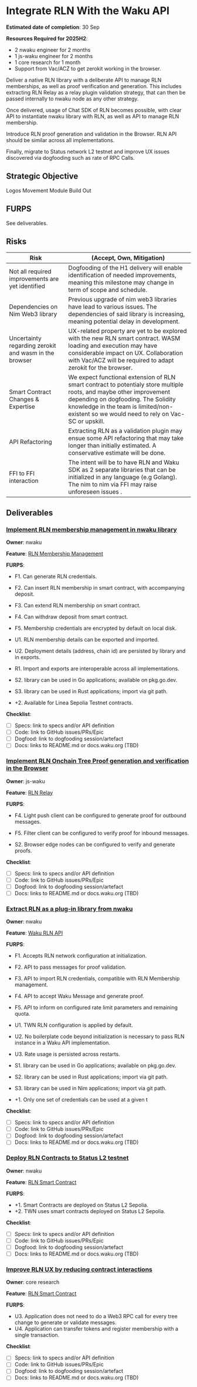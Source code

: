 # Integrate RLN With the Waku API

**Estimated date of completion**: 30 Sep

**Resources Required for 2025H2**:
- 2 nwaku engineer for 2 months 
- 1 js-waku engineer for 2 months
- 1 core research for 1 month
- Support from Vac/ACZ to get zerokit working in the browser.

Deliver a native RLN library with a deliberate API to manage RLN memberships, as well as proof verification and generation.
This includes extracting RLN Relay as a relay plugin validation strategy, that can then be passed internally to nwaku node
as any other strategy.

Once delivered, usage of Chat SDK of RLN becomes possible, with clear API to instantiate nwaku library with RLN, as well
as API to manage RLN membership.

Introduce RLN proof generation and validation in the Browser. RLN API should be similar across all implementations.

Finally, migrate to Status network L2 testnet and improve UX issues discovered via dogfooding such as rate of RPC Calls.

## Strategic Objective

Logos Movement Module Build Out

## FURPS

See deliverables.

## Risks

| Risk                                                  | (Accept, Own, Mitigation)                                                                                                                                                                                                                               |
|-------------------------------------------------------|---------------------------------------------------------------------------------------------------------------------------------------------------------------------------------------------------------------------------------------------------------|
| Not all required improvements are yet identified      | Dogfooding of the H1 delivery will enable identification of needed improvements, meaning this milestone may change in term of scope and schedule.                                                                                                       |
| Dependencies on Nim Web3 library                      | Previous upgrade of nim web3 libraries have lead to various issues. The dependencies of said library is increasing, meaning potential delay in development.                                                                                             |
| Uncertainty regarding zerokit and wasm in the browser | UX-related property are yet to be explored with the new RLN smart contract. WASM loading and execution may have considerable impact on UX. Collaboration with Vac/ACZ will be required to adapt zerokit for the browser.                                |
| Smart Contract Changes & Expertise                    | We expect functional extension of RLN smart contract to potentialy store multiple roots, and maybe other improvement depending on dogfooding. The Solidity knowledge in the team is limited/non-existent so we would need to rely on Vac-SC or upskill. |
| API Refactoring                                       | Extracting RLN as a validation plugin may ensue some API refactoring that may take longer than initially estimated. A conservative estimate will be done.                                                                                               |
| FFI to FFI interaction                                | The intent will be to have RLN and Waku SDK as 2 separate libraries that can be initialized in any language (e.g Golang). The nim to nim via FFI may raise unforeseen issues .                                                                          | 

## Deliverables 

### [Implement RLN membership management in nwaku library]()

**Owner**: nwaku

**Feature**: [RLN Membership Management](/FURPS/application/rln_membership_management.md)

**FURPS**:
- F1. Can generate RLN credentials.
- F2. Can insert RLN membership in smart contract, with accompanying deposit.
- F3. Can extend RLN membership on smart contract.
- F4. Can withdraw deposit from smart contract.
- F5. Membership credentials are encrypted by default on local disk.

- U1. RLN membership details can be exported and imported.
- U2. Deployment details (address, chain id) are persisted by library and in exports.

- R1. Import and exports are interoperable across all implementations.

- S2. library can be used in Go applications; available on pkg.go.dev.
- S3. library can be used in Rust applications; import via git path.

- +2. Available for Linea Sepolia Testnet contracts.

**Checklist**:
- [ ] Specs: link to specs and/or API definition
- [ ] Code: link to GitHub issues/PRs/Epic
- [ ] Dogfood: link to dogfooding session/artefact
- [ ] Docs: links to README.md or docs.waku.org (TBD)

### [Implement RLN Onchain Tree Proof generation and verification in the Browser](https://github.com/waku-org/pm/issues/354) 

**Owner**: js-waku

**Feature**: [RLN Relay](/FURPS/core/rln_relay.md)

**FURPS**:
- F4. Light push client can be configured to generate proof for outbound messages.
- F5. Filter client can be configured to verify proof for inbound messages.

- S2. Browser edge nodes can be configured to verify and generate proofs.

**Checklist**:
- [ ] Specs: link to specs and/or API definition
- [ ] Code: link to GitHub issues/PRs/Epic
- [ ] Dogfood: link to dogfooding session/artefact
- [ ] Docs: links to README.md or docs.waku.org (TBD)

### [Extract RLN as a plug-in library from nwaku](https://github.com/waku-org/pm/issues/355) 

**Owner**: nwaku

**Feature**: [Waku RLN API](/FURPS/core/rln_sdk.md)

**FURPS**:
- F1. Accepts RLN network configuration at initialization.
- F2. API to pass messages for proof validation.
- F3. API to import RLN credentials, compatible with RLN Membership management.
- F4. API to accept Waku Message and generate proof.
- F5. API to inform on configured rate limit parameters and remaining quota.

- U1. TWN RLN configuration is applied by default.
- U2. No boilerplate code beyond initialization is necessary to pass RLN instance in a Waku API implementation.
- U3. Rate usage is persisted across restarts.

- S1. library can be used in Go applications; available on pkg.go.dev.
- S2. library can be used in Rust applications; import via git path.
- S3. library can be used in Nim applications; import via git path.

- +1. Only one set of credentials can be used at a given t

**Checklist**:
- [ ] Specs: link to specs and/or API definition
- [ ] Code: link to GitHub issues/PRs/Epic
- [ ] Dogfood: link to dogfooding session/artefact
- [ ] Docs: links to README.md or docs.waku.org (TBD)

### [Deploy RLN Contracts to Status L2 testnet](https://github.com/waku-org/pm/issues/356)

**Owner**: nwaku

**Feature**: [RLN Smart Contract](/FURPS/core/rln_smart_contract.md)

**FURPS**:
- +1. Smart Contracts are deployed on Status L2 Sepolia.
- +2. TWN uses smart contracts deployed on Status L2 Sepolia.

**Checklist**:
- [ ] Specs: link to specs and/or API definition
- [ ] Code: link to GitHub issues/PRs/Epic
- [ ] Dogfood: link to dogfooding session/artefact
- [ ] Docs: links to README.md or docs.waku.org (TBD)

### [Improve RLN UX by reducing contract interactions](https://github.com/waku-org/pm/issues/344)

**Owner**: core research

**Feature**: [RLN Smart Contract](/FURPS/core/rln_smart_contract.md)

**FURPS**:
- U3. Application does not need to do a Web3 RPC call for every tree change to generate or validate messages.
- U4. Application can transfer tokens and register membership with a single transaction.

**Checklist**:
- [ ] Specs: link to specs and/or API definition
- [ ] Code: link to GitHub issues/PRs/Epic
- [ ] Dogfood: link to dogfooding session/artefact
- [ ] Docs: links to README.md or docs.waku.org (TBD)
